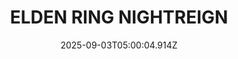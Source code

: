 ---
title: "ELDEN RING NIGHTREIGN"
id: 2622380
date: 2025-09-03T05:00:04.914Z
link: games/steam/recent/elden-ring-nightreign
image: http://media.steampowered.com/steamcommunity/public/images/apps/2622380/c59f3732d379c9667450b174353d69d5bcea95a5.jpg
playtime_2weeks: 2279
playtime_forever: 12772
playtime_windows_forever: 0
playtime_mac_forever: 0
playtime_linux_forever: 12772
playtime_deck_forever: 12772
---